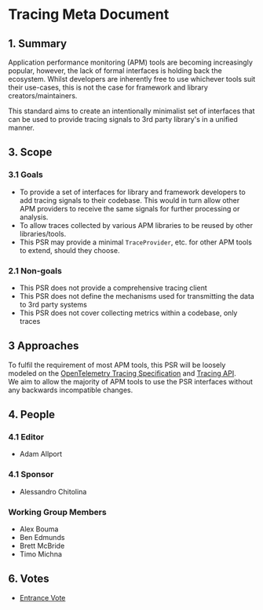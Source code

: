 # Tracing Meta Document

## 1. Summary

Application performance monitoring (APM) tools are becoming increasingly popular, however, the lack of formal interfaces is holding back the ecosystem.
Whilst developers are inherently free to use whichever tools suit their use-cases, this is not the case for framework and library creators/maintainers.

This standard aims to create an intentionally minimalist set of interfaces that can be used to provide tracing signals to 3rd party library's in a unified manner.

## 3. Scope

### 3.1 Goals

* To provide a set of interfaces for library and framework developers to add tracing signals to their codebase.
  This would in turn allow other APM providers to receive the same signals for further processing or analysis.
* To allow traces collected by various APM libraries to be reused by other libraries/tools.
* This PSR may provide a minimal `TraceProvider`, etc. for other APM tools to extend, should they choose.

### 2.1 Non-goals

* This PSR does not provide a comprehensive tracing client
* This PSR does not define the mechanisms used for transmitting the data to 3rd party systems
* This PSR does not cover collecting metrics within a codebase, only traces

## 3 Approaches

To fulfil the requirement of most APM tools, this PSR will be loosely modeled on the [OpenTelemetry Tracing Specification][OTelTrace] and [Tracing API][OtelTraceApi].\
We aim to allow the majority of APM tools to use the PSR interfaces without any backwards incompatible changes.

[OtelTrace]: https://github.com/open-telemetry/opentelemetry-specification/blob/main/specification/overview.md#tracing-signal
[OtelTraceApi]: https://github.com/open-telemetry/opentelemetry-specification/blob/main/specification/trace/api.md

## 4. People

### 4.1 Editor
* Adam Allport

### 4.1 Sponsor
* Alessandro Chitolina

### Working Group Members
* Alex Bouma
* Ben Edmunds
* Brett McBride
* Timo Michna

## 6. Votes

* [Entrance Vote](TBD)
